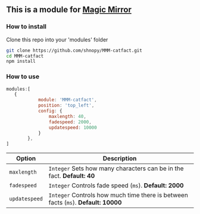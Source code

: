 ## This is a module for [Magic Mirror](https://github.com/MichMich/MagicMirror)
### How to install
Clone this repo into your 'modules' folder

```bash
git clone https://github.com/shnopy/MMM-catfact.git
cd MMM-catfact
npm install
```

### How to use

```javascript
modules:[
   {
			module: 'MMM-catfact',
			position: 'top_left',
			config: {
				maxlength: 40,
				fadespeed: 2000,
				updatespeed: 10000
			}
		},
]
```

|Option|Description|
|---|---|
|`maxlength`|`Integer` Sets how many characters can be in the fact. **Default: 40**|
|`fadespeed`|`Integer` Controls fade speed (`ms`). **Default: 2000**|
|`updatespeed`|`Integer` Controls how much time there is between facts (`ms`). **Default: 10000**|

